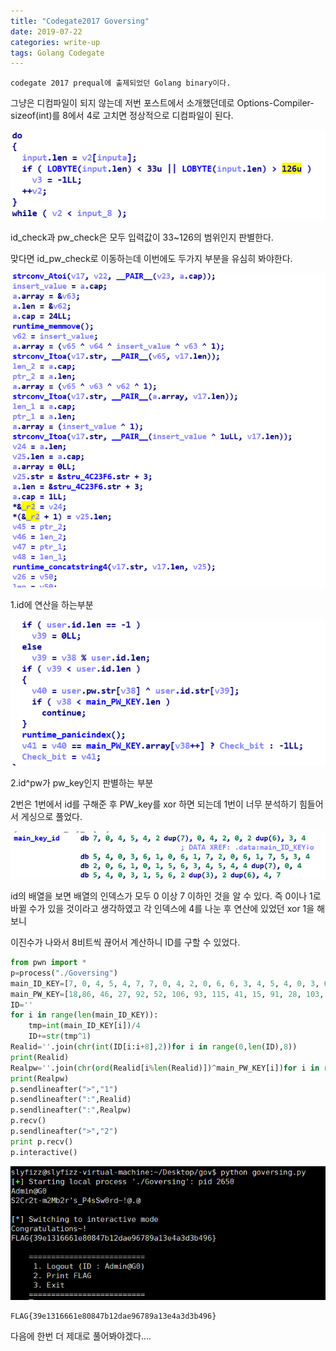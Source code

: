 ```yaml
---
title: "Codegate2017 Goversing"
date: 2019-07-22
categories: write-up
tags: Golang Codegate
---
```


```
codegate 2017 prequal에 출제되었던 Golang binary이다.
```

그냥은 디컴파일이 되지 않는데 저번 포스트에서 소개했던데로 Options-Compiler-sizeof(int)를 8에서 4로 고치면 정상적으로 디컴파일이 된다.

![input](https://raw.githubusercontent.com/slyfizz3/slyfizz3.github.io/master/image/Goversing/input.png)

id_check과 pw_check은 모두 입력값이 33~126의 범위인지 판별한다.

맞다면 id_pw_check로 이동하는데 이번에도 두가지 부분을 유심히 봐야한다.

![point1](https://raw.githubusercontent.com/slyfizz3/slyfizz3.github.io/master/image/Goversing/point1.png)

1.id에 연산을 하는부분

![point2](https://raw.githubusercontent.com/slyfizz3/slyfizz3.github.io/master/image/Goversing/point2.png)

2.id^pw가 pw_key인지 판별하는 부분

2번은 1번에서 id를 구해준 후 PW_key를 xor 하면 되는데 1번이 너무 분석하기 힘들어서 게싱으로 풀었다.

![guess](https://raw.githubusercontent.com/slyfizz3/slyfizz3.github.io/master/image/Goversing/guess.png)

id의 배열을 보면 배열의 인덱스가 모두 0 이상 7 이하인 것을 알 수 있다.
즉 0이나 1로 바뀔 수가 있을 것이라고 생각하였고 각 인덱스에 4를 나눈 후 연산에 있었던 xor 1을 해보니

이진수가 나와서 8비트씩 끊어서 계산하니 ID를 구할 수 있었다.

```python
from pwn import *
p=process("./Goversing")
main_ID_KEY=[7, 0, 4, 5, 4, 7, 7, 0, 4, 2, 0, 6, 6, 3, 4, 5, 4, 0, 3, 6, 1, 0, 6, 1, 7, 2, 0, 6, 1, 7, 5, 3, 4, 2, 0, 6, 1, 0, 1, 5, 6, 3, 4, 5, 4, 7, 7, 7, 7, 0, 4, 5, 4, 0, 3, 1, 5, 6, 3, 3, 6, 6, 4, 7]
main_PW_KEY=[18,86, 46, 27, 92, 52, 106, 93, 115, 41, 15, 91, 28, 103, 52, 111, 17, 80, 30, 58, 25, 112, 53, 84, 63, 69, 45, 71, 46]	
ID=''
for i in range(len(main_ID_KEY)):
	tmp=int(main_ID_KEY[i])/4
	ID+=str(tmp^1)
Realid=''.join(chr(int(ID[i:i+8],2))for i in range(0,len(ID),8))
print(Realid)
Realpw=''.join(chr(ord(Realid[i%len(Realid)])^main_PW_KEY[i])for i in range(len(main_PW_KEY)))
print(Realpw)
p.sendlineafter(">","1")
p.sendlineafter(":",Realid)
p.sendlineafter(":",Realpw)
p.recv()
p.sendlineafter(">","2")
print p.recv()
p.interactive()


```
![result](https://raw.githubusercontent.com/slyfizz3/slyfizz3.github.io/master/image/Goversing/result.png)
```
FLAG{39e1316661e80847b12dae96789a13e4a3d3b496}
```

다음에 한번 더 제대로 풀어봐야겠다....
